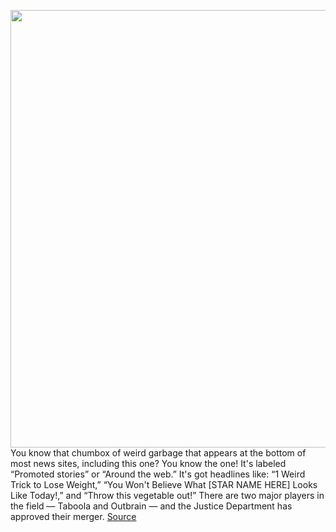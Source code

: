 <img src='https://cdn.vox-cdn.com/uploads/chorus_image/image/50858597/tldr-logo.1473954443.png' width='700px' /><br/>
You know that chumbox of weird garbage that appears at the bottom of most news sites, including this one? You know the one! It's labeled “Promoted stories” or “Around the web.” It's got headlines like: “1 Weird Trick to Lose Weight,” “You Won't Believe What [STAR NAME HERE] Looks Like Today!,” and “Throw this vegetable out!” There are two major players in the field — Taboola and Outbrain — and the Justice Department has approved their merger.
<a href='https://www.theverge.com/tldr/2020/7/22/21334672/taboola-outbrain-merger-doj-approves-chumbox-clickbait'> Source <a/>